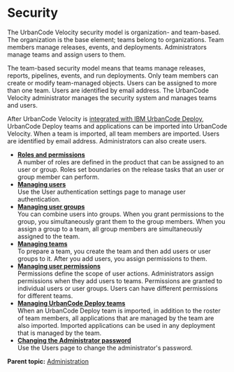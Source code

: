 # Security

The UrbanCode Velocity security model is organization- and team-based. The organization is the base element; teams belong to organizations. Team members manage releases, events, and deployments. Administrators manage teams and assign users to them.

The team-based security model means that teams manage releases, reports, pipelines, events, and run deployments. Only team members can create or modify team-managed objects. Users can be assigned to more than one team. Users are identified by email address. The UrbanCode Velocity administrator manages the security system and manages teams and users.

After UrbanCode Velocity is [integrated with IBM UrbanCode Deploy](t_integration_UCD.md#), UrbanCode Deploy teams and applications can be imported into UrbanCode Velocity. When a team is imported, all team members are imported. Users are identified by email address. Administrators can also create users.

-   **[Roles and permissions](../topics/c_admin_roles.md)**  
A number of roles are defined in the product that can be assigned to an user or group. Roles set boundaries on the release tasks that an user or group member can perform.
-   **[Managing users](../topics/t_admin_authentication.md)**  
Use the User authentication settings page to manage user authentication.
-   **[Managing user groups](../topics/cr_security_groups.md)**  
You can combine users into groups. When you grant permissions to the group, you simultaneously grant them to the group members. When you assign a group to a team, all group members are simultaneously assigned to the team.
-   **[Managing teams](../topics/cr_security_teams.md)**  
To prepare a team, you create the team and then add users or user groups to it. After you add users, you assign permissions to them.
-   **[Managing user permissions](../topics/cr_security_permissions.md)**  
Permissions define the scope of user actions. Administrators assign permissions when they add users to teams. Permissions are granted to individual users or user groups. Users can have different permissions for different teams.
-   **[Managing UrbanCode Deploy teams](../topics/cr_security_UCDteams.md)**  
When an UrbanCode Deploy team is imported, in addition to the roster of team members, all applications that are managed by the team are also imported. Imported applications can be used in any deployment that is managed by the team.
-   **[Changing the Administrator password](../topics/t_admin_password.md)**  
Use the Users page to change the administrator's password.

**Parent topic:** [Administration](../topics/c_node_admin.md)

